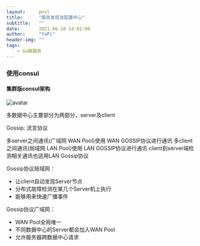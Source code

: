 ```yaml
---
layout:     post
title:      "服务发现及配置中心"
subtitle:   ""
date:       2021-06-10 14:01:00
author:     "YaPi"
header-img: ""
tags:
    - Go微服务
---
```


### 使用consul

#### 集群版consul架构

![avatar](https://blog-1257627424.cos.ap-chengdu.myqcloud.com/golang/consul%E9%9B%86%E7%BE%A4%E6%9E%B6%E6%9E%84.png)

多数据中心主要部分为两部分，server及client

Gossip: 流言协议

多server之间通讯(广域网 WAN Pool)使用 WAN GOSSIP协议进行通讯
多client之间通讯(局域网 LAN Pool)使用 LAN GOSSIP协议进行通讯
client到server端检测相关通讯也适用LAN Gossip协议

Gossip协议局域网：
- 让client自动发现Server节点
- 分布式故障检测在某几个Server机上执行
- 能够用来快速广播事件

Gossip协议广域网：
- WAN Pool全局唯一
- 不同数据中心的Server都会加入WAN Pool
- 允许服务器跨数据中心请求